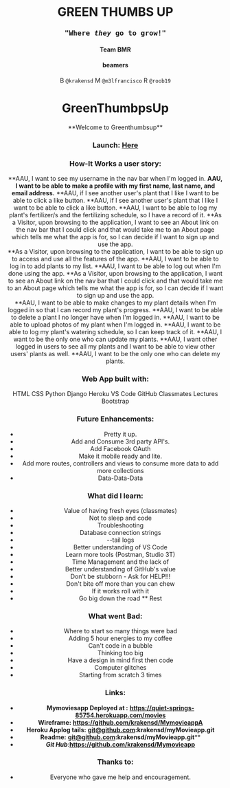 <center><h1>GREEN THUMBS UP</h1>
<center><h3><samp>"Where <em>they</em> go to <strong>grow!"</strong></samp></h3>



<center><h4>Team BMR</h4>
<center><h4>beamers</h5>

B `@krakensd`
M `@m3lfrancisco`
R `@roob19`




# <center>**GreenThumbpsUp**</center>

<center>**Welcome to Greenthumbsup**</center>

### <center>Launch: [**Here**](https://greenthumbsup.herokuapp.com//)</center>

### **How-It Works a user story:**
**AAU, I want to see my username in the nav bar when I'm logged in.
**AAU, I want to be able to make a profile with my first name, last name, and email address.**
**AAU, if I see another user's plant that I like I want to be able to click a like button.
**AAU, if I see another user's plant that I like I want to be able to click a like button.
**AAU, I want to be able to log my plant's fertilizer/s and the fertilizing schedule, so I have a record of it.
**As a Visitor, upon browsing to the application, I want to see an About link on the nav bar that I could click and that would take me to an About page which tells me what the app is for, so I can decide if I want to sign up and use the app.  
**As a Visitor, upon browsing to the application, I want to be able to sign up to access and use all the features of the app.
**AAU, I want to be able to log in to add plants to my list.
**AAU, I want to be able to log out when I'm done using the app.
**As a Visitor, upon browsing to the application, I want to see an About link on the nav bar that I could click and that would take me to an About page which tells me what the app is for, so I can decide if I want to sign up and use the app.  
**AAU, I want to be able to make changes to my plant details when I'm logged in so that I can record my plant's progress.
**AAU, I want to be able to delete a plant I no longer have when I'm logged in.
**AAU, I want to be able to upload photos of my plant when I'm logged in.
**AAU, I want to be able to log my plant's watering schedule, so I can keep track of it.
**AAU, I want to be the only one who can update my plants.
**AAU, I want other logged in users to see all my plants and I want to be able to view other users' plants as well.
**AAU, I want to be the only one who can delete my plants.


 
### **Web App built with:**
HTML
CSS
Python
Django
Heroku
VS Code
GitHub
Classmates
Lectures
Bootstrap



### **Future Enhancements:**
* Pretty it up.
* Add and Consume 3rd party API's.
* Add Facebook OAuth
* Make it mobile ready and lite.
* Add more routes, controllers and views to consume more data to add more collections 
* Data-Data-Data 

### **What did I learn:**
* Value of having fresh eyes (classmates)
* Not to sleep and code
* Troubleshooting
* Database connection strings
* --tail logs
* Better understanding of VS Code
* Learn more tools (Postman, Studio 3T)
* Time Management and the lack of
* Better understanding of GitHub's value
* Don't be stubborn - Ask for HELP!!!
* Don't bite off more than you can chew
* If it works roll with it
* Go big down the road
** Rest

### ****What** went Bad:**
* Where to start so many things were bad
* Adding 5 hour energies to my coffee
* Can't code in a bubble
* Thinking too big
* Have a design in mind first then code
* Computer glitches
* Starting from scratch 3 times 

### **Links:**
* **Mymoviesapp Deployed at :** **https://quiet-springs-85754.herokuapp.com/movies**
* **Wireframe:** **https://github.com/krakensd/MymovieappA**
* ****Heroku Applog tails**:** **git@github.com:krakensd/myMovieapp.git**
* **Readme:** **git@github.com:krakensd/myMovieapp.git****
* ***Git Hub***:**https://github.com/krakensd/Mymovieapp**


### **Thanks to:**
* Everyone who gave me help and encouragement.
